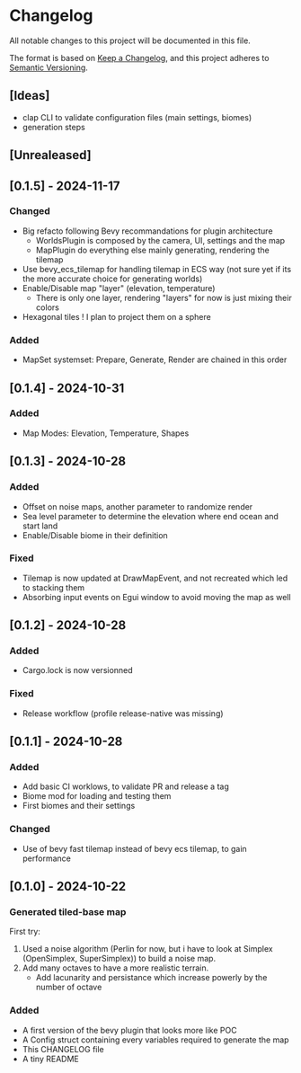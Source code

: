 # Changelog

All notable changes to this project will be documented in this file.

The format is based on [Keep a Changelog](https://keepachangelog.com/en/1.1.0/),
and this project adheres to [Semantic Versioning](https://semver.org/spec/v2.0.0.html).

## [Ideas]

- clap CLI to validate configuration files (main settings, biomes)
- generation steps

## [Unrealeased]

## [0.1.5] - 2024-11-17

### Changed

- Big refacto following Bevy recommandations for plugin architecture
    - WorldsPlugin is composed by the camera, UI, settings and the map
    - MapPlugin do everything else mainly generating, rendering the tilemap
- Use bevy_ecs_tilemap for handling tilemap in ECS way (not sure yet if its the more accurate choice for generating worlds)
- Enable/Disable map "layer" (elevation, temperature)
    - There is only one layer, rendering "layers" for now is just mixing their colors
- Hexagonal tiles ! I plan to project them on a sphere

### Added

- MapSet systemset: Prepare, Generate, Render are chained in this order

## [0.1.4] - 2024-10-31

### Added

- Map Modes: Elevation, Temperature, Shapes

## [0.1.3] - 2024-10-28

### Added

- Offset on noise maps, another parameter to randomize render
- Sea level parameter to determine the elevation where end ocean and start land
- Enable/Disable biome in their definition

### Fixed

- Tilemap is now updated at DrawMapEvent, and not recreated which led to stacking them
- Absorbing input events on Egui window to avoid moving the map as well

## [0.1.2] - 2024-10-28

### Added

- Cargo.lock is now versionned

### Fixed

- Release workflow (profile release-native was missing)

## [0.1.1] - 2024-10-28

### Added

- Add basic CI worklows, to validate PR and release a tag
- Biome mod for loading and testing them
- First biomes and their settings

### Changed

- Use of bevy fast tilemap instead of bevy ecs tilemap, to gain performance

## [0.1.0] - 2024-10-22

### Generated tiled-base map

First try:

1. Used a noise algorithm (Perlin for now, but i have to look at Simplex (OpenSimplex, SuperSimplex)) to build a noise map.
2. Add many octaves to have a more realistic terrain.
    * Add lacunarity and persistance which increase powerly by the number of octave

### Added

- A first version of the bevy plugin that looks more like POC
- A Config struct containing every variables required to generate the map
- This CHANGELOG file
- A tiny README

